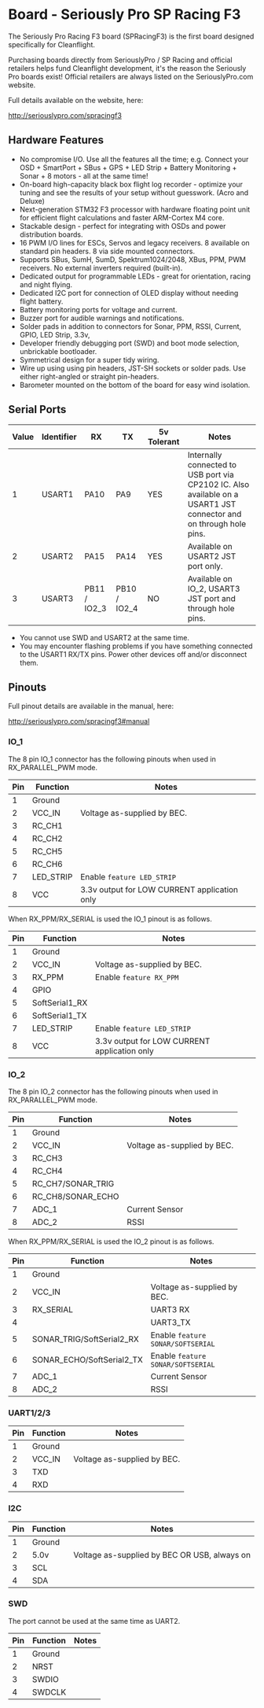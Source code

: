 # Board - Seriously Pro SP Racing F3

The Seriously Pro Racing F3 board (SPRacingF3) is the first board designed specifically for Cleanflight.

Purchasing boards directly from SeriouslyPro / SP Racing and official retailers helps fund Cleanflight development, it's the reason the Seriously Pro boards exist!  Official retailers are always listed on the SeriouslyPro.com website.

Full details available on the website, here:

http://seriouslypro.com/spracingf3

## Hardware Features

* No compromise I/O. Use all the features all the time; e.g. Connect your OSD + SmartPort + SBus + GPS + LED Strip + Battery Monitoring + Sonar + 8 motors - all at the same time!
* On-board high-capacity black box flight log recorder - optimize your tuning and see the results of your setup without guesswork. (Acro and Deluxe)
* Next-generation STM32 F3 processor with hardware floating point unit for efficient flight calculations and faster ARM-Cortex M4 core.
* Stackable design - perfect for integrating with OSDs and power distribution boards.
* 16 PWM I/O lines for ESCs, Servos and legacy receivers. 8 available on standard pin headers. 8 via side mounted connectors.
* Supports SBus, SumH, SumD, Spektrum1024/2048, XBus, PPM, PWM receivers. No external inverters required (built-in).
* Dedicated output for programmable LEDs - great for orientation, racing and night flying.
* Dedicated I2C port for connection of OLED display without needing flight battery.
* Battery monitoring ports for voltage and current.
* Buzzer port for audible warnings and notifications.
* Solder pads in addition to connectors for Sonar, PPM, RSSI, Current, GPIO, LED Strip, 3.3v, 
* Developer friendly debugging port (SWD) and boot mode selection, unbrickable bootloader.
* Symmetrical design for a super tidy wiring.
* Wire up using using pin headers, JST-SH sockets or solder pads. Use either right-angled or straight pin-headers.
* Barometer mounted on the bottom of the board for easy wind isolation.

## Serial Ports

| Value | Identifier   | RX           | TX           | 5v Tolerant | Notes                                                                                       |
| ----- | ------------ | ------------ | ------------ | ----------- | ------------------------------------------------------------------------------------------- |
| 1     | USART1       | PA10         | PA9          | YES         | Internally connected to USB port via CP2102 IC.  Also available on a USART1 JST connector and on through hole pins. |
| 2     | USART2       | PA15         | PA14         | YES         | Available on USART2 JST port only. |
| 3     | USART3       | PB11 / IO2_3 | PB10 / IO2_4 | NO          | Available on IO_2, USART3 JST port and through hole pins. |

* You cannot use SWD and USART2 at the same time.
* You may encounter flashing problems if you have something connected to the USART1 RX/TX pins.   Power other devices off and/or disconnect them.

## Pinouts

Full pinout details are available in the manual, here:

http://seriouslypro.com/spracingf3#manual

### IO_1

The 8 pin IO_1 connector has the following pinouts when used in RX_PARALLEL_PWM mode.

| Pin | Function       | Notes                                        |
| --- | -------------- | -------------------------------------------- |
| 1   | Ground         |                                              |
| 2   | VCC_IN         | Voltage as-supplied by BEC.                  |
| 3   | RC_CH1         | |
| 4   | RC_CH2         | |
| 5   | RC_CH5         | |
| 6   | RC_CH6         | |
| 7   | LED_STRIP      | Enable `feature LED_STRIP`                   |
| 8   | VCC            | 3.3v output for LOW CURRENT application only |

When RX_PPM/RX_SERIAL is used the IO_1 pinout is as follows.

| Pin | Function       | Notes                                        |
| --- | -------------- | -------------------------------------------- |
| 1   | Ground         |                                              |
| 2   | VCC_IN         | Voltage as-supplied by BEC.                  |
| 3   | RX_PPM         | Enable `feature RX_PPM`                      |
| 4   | GPIO           |                                              | 
| 5   | SoftSerial1_RX |                                              | 
| 6   | SoftSerial1_TX |                                              | 
| 7   | LED_STRIP      | Enable `feature LED_STRIP`                   |
| 8   | VCC            | 3.3v output for LOW CURRENT application only |

### IO_2

The 8 pin IO_2 connector has the following pinouts when used in RX_PARALLEL_PWM mode.

| Pin | Function          | Notes                                        |
| --- | ----------------- | -------------------------------------------- |
| 1   | Ground            |                                              |
| 2   | VCC_IN            | Voltage as-supplied by BEC.                  |
| 3   | RC_CH3            |                                              |
| 4   | RC_CH4            |                                              |
| 5   | RC_CH7/SONAR_TRIG |                                              |
| 6   | RC_CH8/SONAR_ECHO |                                              |
| 7   | ADC_1             | Current Sensor                               |
| 8   | ADC_2             | RSSI                                         |

When RX_PPM/RX_SERIAL is used the IO_2 pinout is as follows.

| Pin | Function                  | Notes                                        |
| --- | ------------------------- | -------------------------------------------- |
| 1   | Ground                    |                                              |
| 2   | VCC_IN                    | Voltage as-supplied by BEC.                  |
| 3   | RX_SERIAL                 | UART3 RX                                     |
| 4   |                           | UART3_TX                                     | 
| 5   | SONAR_TRIG/SoftSerial2_RX | Enable `feature SONAR/SOFTSERIAL`     | 
| 6   | SONAR_ECHO/SoftSerial2_TX | Enable `feature SONAR/SOFTSERIAL`     | 
| 7   | ADC_1                     | Current Sensor                               |
| 8   | ADC_2                     | RSSI                                         |

### UART1/2/3

| Pin | Function       | Notes                                        |
| --- | -------------- | -------------------------------------------- |
| 1   | Ground         |                                              |
| 2   | VCC_IN         | Voltage as-supplied by BEC.                  |
| 3   | TXD            |                                              |
| 4   | RXD            |                                              |

### I2C

| Pin | Function       | Notes                                        |
| --- | -------------- | -------------------------------------------- |
| 1   | Ground         |                                              |
| 2   | 5.0v           | Voltage as-supplied by BEC OR USB, always on |
| 3   | SCL            |                                              |
| 4   | SDA            |                                              |

### SWD

The port cannot be used at the same time as UART2.

| Pin | Function       | Notes                                        |
| --- | -------------- | -------------------------------------------- |
| 1   | Ground         |                                              |
| 2   | NRST           |                                              |
| 3   | SWDIO          |                                              |
| 4   | SWDCLK         |                                              |

